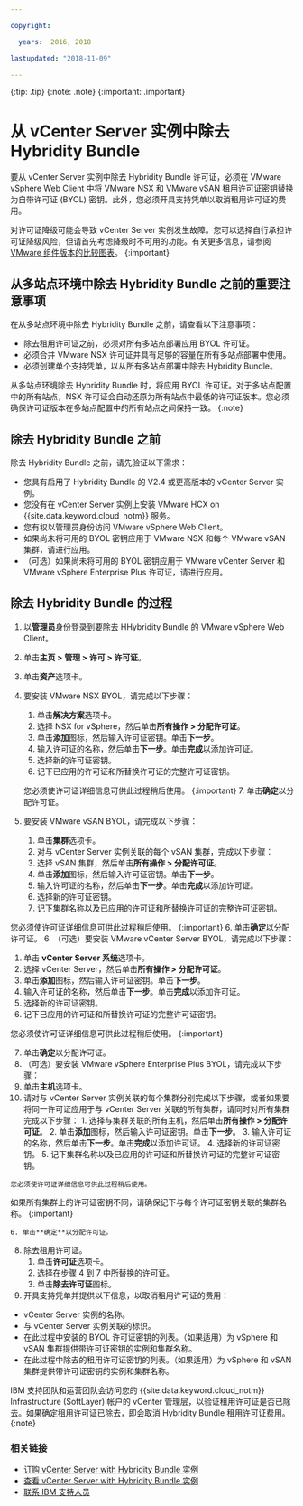 ```yaml
---

copyright:

  years:  2016, 2018

lastupdated: "2018-11-09"

---
```


{:tip: .tip}
{:note: .note}
{:important: .important}

# 从 vCenter Server 实例中除去 Hybridity Bundle

要从 vCenter Server 实例中除去 Hybridity Bundle 许可证，必须在 VMware vSphere Web Client 中将 VMware NSX 和 VMware vSAN 租用许可证密钥替换为自带许可证 (BYOL) 密钥。此外，您必须开具支持凭单以取消租用许可证的费用。

对许可证降级可能会导致 vCenter Server 实例发生故障。您可以选择自行承担许可证降级风险，但请首先考虑降级时不可用的功能。有关更多信息，请参阅 [VMware 组件版本的比较图表](../archiref/solution/appendix.html)。
{:important}

## 从多站点环境中除去 Hybridity Bundle 之前的重要注意事项

在从多站点环境中除去 Hybridity Bundle 之前，请查看以下注意事项：

* 除去租用许可证之前，必须对所有多站点部署应用 BYOL 许可证。
* 必须合并 VMware NSX 许可证并具有足够的容量在所有多站点部署中使用。
* 必须创建单个支持凭单，以从所有多站点部署中除去 Hybridity Bundle。

从多站点环境除去 Hybridity Bundle 时，将应用 BYOL 许可证。对于多站点配置中的所有站点，NSX 许可证会自动还原为所有站点中最低的许可证版本。您必须确保许可证版本在多站点配置中的所有站点之间保持一致。
{:note}

## 除去 Hybridity Bundle 之前

除去 Hybridity Bundle 之前，请先验证以下需求：

* 您具有启用了 Hybridity Bundle 的 V2.4 或更高版本的 vCenter Server 实例。
* 您没有在 vCenter Server 实例上安装 VMware HCX on {{site.data.keyword.cloud_notm}} 服务。
* 您有权以管理员身份访问 VMware vSphere Web Client。
* 如果尚未将可用的 BYOL 密钥应用于 VMware NSX 和每个 VMware vSAN 集群，请进行应用。
* （可选）如果尚未将可用的 BYOL 密钥应用于 VMware vCenter Server 和 VMware vSphere Enterprise Plus 许可证，请进行应用。

## 除去 Hybridity Bundle 的过程

1. 以**管理员**身份登录到要除去 HHybridity Bundle 的 VMware vSphere Web Client。
2. 单击**主页 > 管理 > 许可 > 许可证**。
3. 单击**资产**选项卡。
4. 要安装 VMware NSX BYOL，请完成以下步骤：
   1. 单击**解决方案**选项卡。
   2. 选择 NSX for vSphere，然后单击**所有操作 > 分配许可证**。
   3. 单击**添加**图标，然后输入许可证密钥。单击**下一步**。
   4. 输入许可证的名称，然后单击**下一步**。单击**完成**以添加许可证。
   5. 选择新的许可证密钥。
   6. 记下已应用的许可证和所替换许可证的完整许可证密钥。

   您必须使许可证详细信息可供此过程稍后使用。
   {:important}
   7. 单击**确定**以分配许可证。
5. 要安装 VMware vSAN BYOL，请完成以下步骤：
   1. 单击**集群**选项卡。
   2. 对与 vCenter Server 实例关联的每个 vSAN 集群，完成以下步骤：
    1. 选择 vSAN 集群，然后单击**所有操作 > 分配许可证**。
    2. 单击**添加**图标，然后输入许可证密钥。单击**下一步**。
    3. 输入许可证的名称，然后单击**下一步**。单击**完成**以添加许可证。
    4. 选择新的许可证密钥。
    5. 记下集群名称以及已应用的许可证和所替换许可证的完整许可证密钥。

您必须使许可证详细信息可供此过程稍后使用。
   {:important}
    6. 单击**确定**以分配许可证。
6. （可选）要安装 VMware vCenter Server BYOL，请完成以下步骤：
   1. 单击 **vCenter Server 系统**选项卡。
   2. 选择 vCenter Server，然后单击**所有操作 > 分配许可证**。
   3. 单击**添加**图标，然后输入许可证密钥。单击**下一步**。
   4. 输入许可证的名称，然后单击**下一步**。单击**完成**以添加许可证。
   5. 选择新的许可证密钥。
   6. 记下已应用的许可证和所替换许可证的完整许可证密钥。

   您必须使许可证详细信息可供此过程稍后使用。
   {:important}

   7. 单击**确定**以分配许可证。
7. （可选）要安装 VMware vSphere Enterprise Plus BYOL，请完成以下步骤：
  1. 单击**主机**选项卡。
  2. 请对与 vCenter Server 实例关联的每个集群分别完成以下步骤，或者如果要将同一许可证应用于与 vCenter Server 关联的所有集群，请同时对所有集群完成以下步骤：
    1. 选择与集群关联的所有主机，然后单击**所有操作 > 分配许可证**。
    2. 单击**添加**图标，然后输入许可证密钥。单击**下一步**。
    3. 输入许可证的名称，然后单击**下一步**。单击**完成**以添加许可证。
    4. 选择新的许可证密钥。
    5. 记下集群名称以及已应用的许可证和所替换许可证的完整许可证密钥。

    您必须使许可证详细信息可供此过程稍后使用。
   如果所有集群上的许可证密钥不同，请确保记下与每个许可证密钥关联的集群名称。
    {:important}

    6. 单击**确定**以分配许可证。
8. 除去租用许可证。
   1. 单击**许可证**选项卡。
   2. 选择在步骤 4 到 7 中所替换的许可证。
   3. 单击**除去许可证**图标。
9. 开具支持凭单并提供以下信息，以取消租用许可证的费用：
  * vCenter Server 实例的名称。
  * 与 vCenter Server 实例关联的标识。
  * 在此过程中安装的 BYOL 许可证密钥的列表。（如果适用）为 vSphere 和 vSAN 集群提供带许可证密钥的实例和集群名称。
  * 在此过程中除去的租用许可证密钥的列表。（如果适用）为 vSphere 和 vSAN 集群提供带许可证密钥的实例和集群名称。

  IBM 支持团队和运营团队会访问您的 {{site.data.keyword.cloud_notm}} Infrastructure (SoftLayer) 帐户的 vCenter 管理层，以验证租用许可证是否已除去。如果确定租用许可证已除去，即会取消 Hybridity Bundle 租用许可证费用。
  {:note}

### 相关链接

* [订购 vCenter Server with Hybridity Bundle 实例](vc_hybrid_orderinginstance.html)
* [查看 vCenter Server with Hybridity Bundle 实例](vc_hybrid_viewinginstances.html)
* [联系 IBM 支持人员](../vmonic/trbl_support.html)

